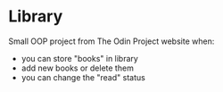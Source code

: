 # Library
Small OOP project from The Odin Project website when:
- you can store "books" in library
- add new books or delete them
- you can change the "read" status
